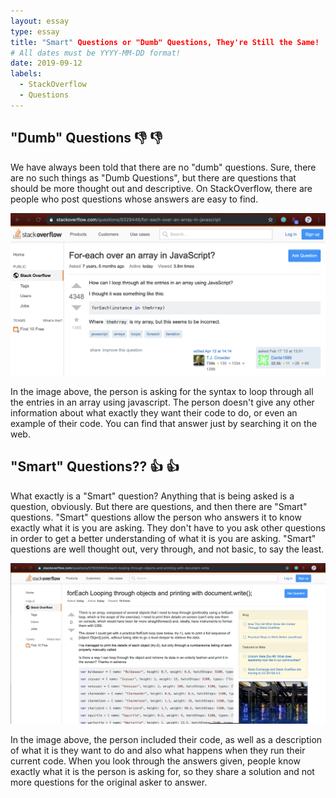 ```yaml
---
layout: essay
type: essay
title: "Smart" Questions or "Dumb" Questions, They're Still the Same! 
# All dates must be YYYY-MM-DD format!
date: 2019-09-12
labels:
  - StackOverflow
  - Questions
---
```


## "Dumb" Questions :thumbsdown: :thumbsdown:

We have always been told that there are no "dumb" questions. Sure, there are no such things as "Dumb Questions", but there are questions that should be more thought out and descriptive. On StackOverflow, there are people who post questions whose answers are easy to find. 

<img class="ui medium center floated image" src="../images/dumbQuestion.png">

In the image above, the person is asking for the syntax to loop through all the entries in an array using javascript. The person doesn't give any other information about what exactly they want their code to do, or even an example of their code. You can find that answer just by searching it on the web. 

## "Smart" Questions??  :thumbsup: :thumbsup:

What exactly is a "Smart" question? Anything that is being asked is a question, obviously. But there are questions, and then there are "Smart" questions. "Smart" questions allow the person who answers it to know exactly what it is you are asking. They don't have to you ask other questions in order to get a better understanding of what it is you are asking. "Smart" questions are well thought out, very through, and not basic, to say the least.

<img class="ui medium center floated image" src="../images/smartQuestion.png">

In the image above, the person included their code, as well as a description of what it is they want to do and also what happens when they run their current code. When you look through the answers given, people know exactly what it is the person is asking for, so they share a solution and not more questions for the original asker to answer.
